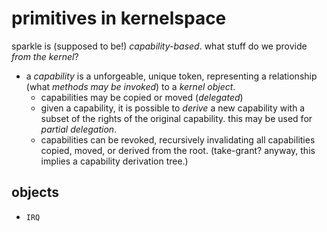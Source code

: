 # primitives in kernelspace
sparkle is (supposed to be!) _capability-based_. what stuff do we provide _from the kernel_?

* a _capability_ is a unforgeable, unique token, representing a relationship (what _methods may be invoked_) to a _kernel object_.
    * capabilities may be copied or moved (_delegated_)
    * given a capability, it is possible to _derive_ a new capability with a subset of the rights of the original capability. this may be used for _partial delegation_.
    * capabilities can be revoked, recursively invalidating all capabilities copied, moved, or derived from the root. (take-grant? anyway, this implies a capability derivation tree.)

## objects
* `IRQ`